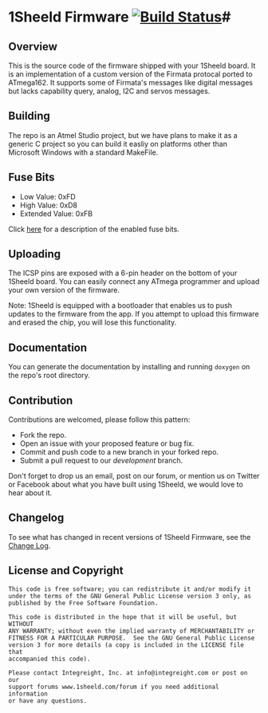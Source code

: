 # 1Sheeld Firmware [![Build Status](https://travis-ci.org/Integreight/1Sheeld-Firmware.svg?branch=master)](https://travis-ci.org/Integreight/1Sheeld-Firmware)#

## Overview ##

This is the source code of the firmware shipped with your 1Sheeld board. It is an implementation of a custom version of the Firmata protocal ported to ATmega162. It supports some of Firmata's messages like digital messages but lacks capability query, analog, I2C and servos messages.

## Building ##

The repo is an Atmel Studio project, but we have plans to make it as a generic C project so you can build it easliy on platforms other than Microsoft Windows with a standard MakeFile.

## Fuse Bits ##

- Low Value: 0xFD
- High Value: 0xD8
- Extended Value: 0xFB

Click [here](http://eleccelerator.com/fusecalc/fusecalc.php?chip=atmega162&LOW=FD&HIGH=D8&EXTENDED=FB&LOCKBIT=CC) for a description of the enabled fuse bits.

## Uploading ##

The ICSP pins are exposed with a 6-pin header on the bottom of your 1Sheeld board. You can easily connect any ATmega programmer and upload your own version of the firmware.

Note: 1Sheeld is equipped with a bootloader that enables us to push updates to the firmware from the app. If you attempt to upload this firmware and erased the chip, you will lose this functionality.

## Documentation ##

You can generate the documentation by installing and running ``` doxygen ``` on the repo's root directory.

## Contribution ##

Contributions are welcomed, please follow this pattern:
- Fork the repo.
- Open an issue with your proposed feature or bug fix.
- Commit and push code to a new branch in your forked repo.
- Submit a pull request to our *development* branch.

Don't forget to drop us an email, post on our forum, or mention us on Twitter or Facebook about what you have built using 1Sheeld, we would love to hear about it.

## Changelog ##

To see what has changed in recent versions of 1Sheeld Firmware, see the [Change Log](CHANGELOG.md).

## License and Copyright ##

```
This code is free software; you can redistribute it and/or modify it
under the terms of the GNU General Public License version 3 only, as
published by the Free Software Foundation.

This code is distributed in the hope that it will be useful, but WITHOUT
ANY WARRANTY; without even the implied warranty of MERCHANTABILITY or
FITNESS FOR A PARTICULAR PURPOSE.  See the GNU General Public License
version 3 for more details (a copy is included in the LICENSE file that
accompanied this code).

Please contact Integreight, Inc. at info@integreight.com or post on our
support forums www.1sheeld.com/forum if you need additional information
or have any questions.
```
